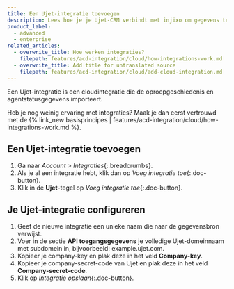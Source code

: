 ```yaml
---
title: Een Ujet-integratie toevoegen
description: Lees hoe je je Ujet-CRM verbindt met injixo om gegevens te importeren.
product_label:
  - advanced
  - enterprise
related_articles:
  - overwrite_title: Hoe werken integraties?
    filepath: features/acd-integration/cloud/how-integrations-work.md
  - overwrite_title: Add title for untranslated source
    filepath: features/acd-integration/cloud/add-cloud-integration.md
---
```


Een Ujet-integratie is een cloudintegratie die de oproepgeschiedenis en agentstatusgegevens importeert.

Heb je nog weinig ervaring met integraties? Maak je dan eerst vertrouwd met de {% link_new basisprincipes | features/acd-integration/cloud/how-integrations-work.md %}.

## Een Ujet-integratie toevoegen

1. Ga naar _Account > Integraties_{:.breadcrumbs}.
2. Als je al een integratie hebt, klik dan op _Voeg integratie toe_{:.doc-button}.
3. Klik in de **Ujet**-tegel op _Voeg integratie toe_{:.doc-button}.

## Je Ujet-integratie configureren

1. Geef de nieuwe integratie een unieke naam die naar de gegevensbron verwijst.
2. Voer in de sectie **API toegangsgegevens** je volledige Ujet-domeinnaam met subdomein in, bijvoorbeeld: example.ujet.com.
3. Kopieer je company-key en plak deze in het veld **Company-key**.
4. Kopieer je company-secret-code van Ujet en plak deze in het veld **Company-secret-code**.
5. Klik op _Integratie opslaan_{:.doc-button}.